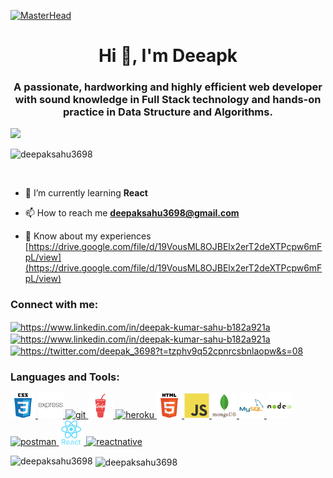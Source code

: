 [![MasterHead](https://res.cloudinary.com/practicaldev/image/fetch/s--WPQ75f2s--/c_imagga_scale,f_auto,fl_progressive,h_420,q_auto,w_1000/https://dev-to-uploads.s3.amazonaws.com/uploads/articles/epv55hgtsfi8csprpj9u.jpg)](https://rishavchanda.io)

<h1 align="center">Hi 👋, I'm Deeapk</h1>
<h3 align="center">A passionate, hardworking and highly efficient web developer with sound knowledge in Full Stack technology and hands-on practice in Data Structure and Algorithms.</h3>
<img src="https://c.tenor.com/2uyENRmiUt0AAAAC/coding.gif" />
<p align="left"> <img src="https://komarev.com/ghpvc/?username=deepaksahu3698&label=Profile%20views&color=0e75b6&style=flat" alt="deepaksahu3698" /> </p>

<p align="left"> <a href="https://twitter.com/" target="blank"><img src="https://img.shields.io/twitter/follow/?logo=twitter&style=for-the-badge" alt="" /></a> </p>

- 🌱 I’m currently learning **React**

- 📫 How to reach me **deepaksahu3698@gmail.com**

- 📄 Know about my experiences [https://drive.google.com/file/d/19VousML8OJBElx2erT2deXTPcpw6mFpL/view](https://drive.google.com/file/d/19VousML8OJBElx2erT2deXTPcpw6mFpL/view)

<h3 align="left">Connect with me:</h3>
<p align="left">
<a href="https://deepak-kumar-sahu-portfolio.netlify.app/" target="_blank"><img align="center" src="https://www.svgrepo.com/show/278317/internet-www.svg" alt="https://www.linkedin.com/in/deepak-kumar-sahu-b182a921a" height="30" width="40" /></a>
 <a href="https://linkedin.com/in/https://www.linkedin.com/in/deepak-kumar-sahu-b182a921a" target="_blank"><img align="center" src="https://raw.githubusercontent.com/rahuldkjain/github-profile-readme-generator/master/src/images/icons/Social/linked-in-alt.svg" alt="https://www.linkedin.com/in/deepak-kumar-sahu-b182a921a" height="30" width="40" /></a>
  <a href="https://twitter.com/https://twitter.com/deepak_3698?t=tzphv9q52cpnrcsbnlaopw&s=08" target="_blank"><img align="center" src="https://raw.githubusercontent.com/rahuldkjain/github-profile-readme-generator/master/src/images/icons/Social/twitter.svg" alt="https://twitter.com/deepak_3698?t=tzphv9q52cpnrcsbnlaopw&s=08" height="30" width="40" /></a>
</p>

<p align="left">
</p>

<h3 align="left">Languages and Tools:</h3>
<p align="left"> <a href="https://www.w3schools.com/css/" target="_blank" rel="noreferrer"> <img src="https://raw.githubusercontent.com/devicons/devicon/master/icons/css3/css3-original-wordmark.svg" alt="css3" width="40" height="40"/> </a> <a href="https://expressjs.com" target="_blank" rel="noreferrer"> <img src="https://raw.githubusercontent.com/devicons/devicon/master/icons/express/express-original-wordmark.svg" alt="express" width="40" height="40"/> </a> <a href="https://git-scm.com/" target="_blank" rel="noreferrer"> <img src="https://www.vectorlogo.zone/logos/git-scm/git-scm-icon.svg" alt="git" width="40" height="40"/> </a> <a href="https://gulpjs.com" target="_blank" rel="noreferrer"> <img src="https://raw.githubusercontent.com/devicons/devicon/master/icons/gulp/gulp-plain.svg" alt="gulp" width="40" height="40"/> </a> <a href="https://heroku.com" target="_blank" rel="noreferrer"> <img src="https://www.vectorlogo.zone/logos/heroku/heroku-icon.svg" alt="heroku" width="40" height="40"/> </a> <a href="https://www.w3.org/html/" target="_blank" rel="noreferrer"> <img src="https://raw.githubusercontent.com/devicons/devicon/master/icons/html5/html5-original-wordmark.svg" alt="html5" width="40" height="40"/> </a> <a href="https://developer.mozilla.org/en-US/docs/Web/JavaScript" target="_blank" rel="noreferrer"> <img src="https://raw.githubusercontent.com/devicons/devicon/master/icons/javascript/javascript-original.svg" alt="javascript" width="40" height="40"/> </a> <a href="https://www.mongodb.com/" target="_blank" rel="noreferrer"> <img src="https://raw.githubusercontent.com/devicons/devicon/master/icons/mongodb/mongodb-original-wordmark.svg" alt="mongodb" width="40" height="40"/> </a> <a href="https://www.mysql.com/" target="_blank" rel="noreferrer"> <img src="https://raw.githubusercontent.com/devicons/devicon/master/icons/mysql/mysql-original-wordmark.svg" alt="mysql" width="40" height="40"/> </a> <a href="https://nodejs.org" target="_blank" rel="noreferrer"> <img src="https://raw.githubusercontent.com/devicons/devicon/master/icons/nodejs/nodejs-original-wordmark.svg" alt="nodejs" width="40" height="40"/> </a> <a href="https://postman.com" target="_blank" rel="noreferrer"> <img src="https://www.vectorlogo.zone/logos/getpostman/getpostman-icon.svg" alt="postman" width="40" height="40"/> </a> <a href="https://reactjs.org/" target="_blank" rel="noreferrer"> <img src="https://raw.githubusercontent.com/devicons/devicon/master/icons/react/react-original-wordmark.svg" alt="react" width="40" height="40"/> </a> <a href="https://reactnative.dev/" target="_blank" rel="noreferrer"> <img src="https://reactnative.dev/img/header_logo.svg" alt="reactnative" width="40" height="40"/> </a> </p>

<p><img align="left" src="https://github-readme-stats.vercel.app/api/top-langs?username=deepaksahu3698&show_icons=true&locale=en&layout=compact" alt="deepaksahu3698" /></p>

<p>&nbsp;<img align="center" src="https://github-readme-stats.vercel.app/api?username=deepaksahu3698&show_icons=true&locale=en" alt="deepaksahu3698" /></p>


